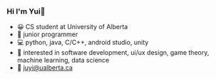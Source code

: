 ### Hi I'm Yui👋

- :grinning: CS student at University of Alberta
- :girl: junior programmer
- :computer: python, java, C/C++, android studio, unity
- :star2: interested in software development, ui/ux design, game theory, machine learning, data science
- :paperclip: juyi@ualberta.ca

<!--
**antarc0y/antarc0y** is a ✨ _special_ ✨ repository because its `README.md` (this file) appears on your GitHub profile.

Here are some ideas to get you started:

- 🔭 I’m currently working on ...
- 🌱 I’m currently learning ...
- 👯 I’m looking to collaborate on ...
- 🤔 I’m looking for help with ...
- 💬 Ask me about ...
- 📫 How to reach me: ...
- 😄 Pronouns: ...
- ⚡ Fun fact: ...
-->
